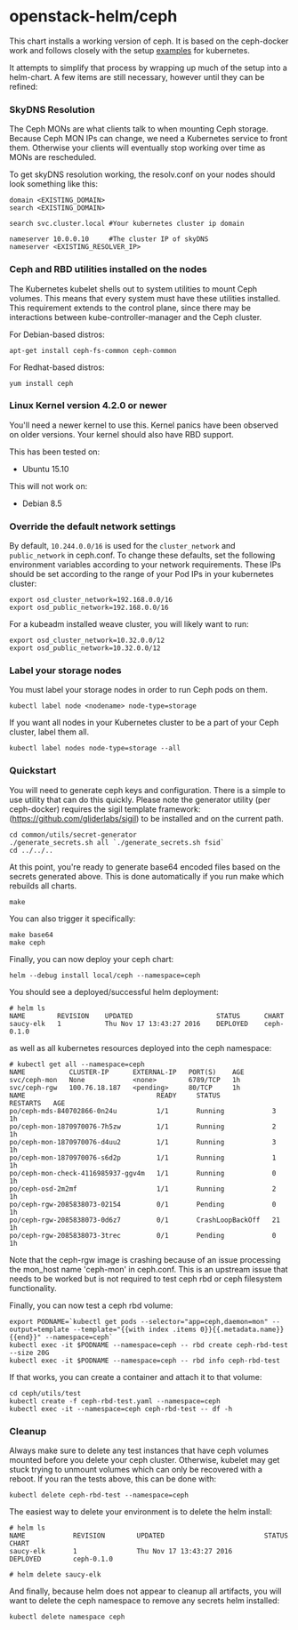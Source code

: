 # openstack-helm/ceph

This chart installs a working version of ceph.  It is based on the ceph-docker work and follows closely with the setup [examples](https://github.com/ceph/ceph-docker/tree/master/examples/kubernetes) for kubernetes.

It attempts to simplify that process by wrapping up much of the setup into a helm-chart.  A few items are still necessary, however until they can be refined:

### SkyDNS Resolution

The Ceph MONs are what clients talk to when mounting Ceph storage. Because Ceph MON IPs can change, we need a Kubernetes service to front them. Otherwise your clients will eventually stop working over time as MONs are rescheduled.

To get skyDNS resolution working, the resolv.conf on your nodes should look something like this:

```
domain <EXISTING_DOMAIN>
search <EXISTING_DOMAIN>

search svc.cluster.local #Your kubernetes cluster ip domain

nameserver 10.0.0.10     #The cluster IP of skyDNS
nameserver <EXISTING_RESOLVER_IP>
```

### Ceph and RBD utilities installed on the nodes

The Kubernetes kubelet shells out to system utilities to mount Ceph volumes. This means that every system must have these utilities installed. This requirement extends to the control plane, since there may be interactions between kube-controller-manager and the Ceph cluster.

For Debian-based distros:

```
apt-get install ceph-fs-common ceph-common
```

For Redhat-based distros:

```
yum install ceph
```

### Linux Kernel version 4.2.0 or newer

You'll need a newer kernel to use this. Kernel panics have been observed on older versions. Your kernel should also have RBD support.

This has been tested on:

- Ubuntu 15.10

This will not work on:

- Debian 8.5


### Override the default network settings

By default, `10.244.0.0/16` is used for the `cluster_network` and `public_network` in ceph.conf. To change these defaults, set the following environment variables according to your network requirements. These IPs should be set according to the range of your Pod IPs in your kubernetes cluster:

```
export osd_cluster_network=192.168.0.0/16
export osd_public_network=192.168.0.0/16
```

For a kubeadm installed weave cluster, you will likely want to run:

```
export osd_cluster_network=10.32.0.0/12
export osd_public_network=10.32.0.0/12
```

### Label your storage nodes

You must label your storage nodes in order to run Ceph pods on them.

```
kubectl label node <nodename> node-type=storage
```

If you want all nodes in your Kubernetes cluster to be a part of your Ceph cluster, label them all.

```
kubectl label nodes node-type=storage --all
```

### Quickstart

You will need to generate ceph keys and configuration.  There is a simple to use utility that can do this quickly.  Please note the generator utility (per ceph-docker) requires the sigil template framework: (https://github.com/gliderlabs/sigil) to be installed and on the current path.

```
cd common/utils/secret-generator
./generate_secrets.sh all `./generate_secrets.sh fsid`
cd ../../..
```

At this point, you're ready to generate base64 encoded files based on the secrets generated above.  This is done automatically if you run make which rebuilds all charts.

```
make
```

You can also trigger it specifically:

```
make base64
make ceph
```

Finally, you can now deploy your ceph chart:

```
helm --debug install local/ceph --namespace=ceph
```

You should see a deployed/successful helm deployment:

```
# helm ls
NAME     	REVISION	UPDATED                 	STATUS  	CHART
saucy-elk	1       	Thu Nov 17 13:43:27 2016	DEPLOYED	ceph-0.1.0
```

as well as all kubernetes resources deployed into the ceph namespace:

```
# kubectl get all --namespace=ceph
NAME           CLUSTER-IP      EXTERNAL-IP   PORT(S)    AGE
svc/ceph-mon   None            <none>        6789/TCP   1h
svc/ceph-rgw   100.76.18.187   <pending>     80/TCP     1h
NAME                                 READY     STATUS             RESTARTS   AGE
po/ceph-mds-840702866-0n24u          1/1       Running            3          1h
po/ceph-mon-1870970076-7h5zw         1/1       Running            2          1h
po/ceph-mon-1870970076-d4uu2         1/1       Running            3          1h
po/ceph-mon-1870970076-s6d2p         1/1       Running            1          1h
po/ceph-mon-check-4116985937-ggv4m   1/1       Running            0          1h
po/ceph-osd-2m2mf                    1/1       Running            2          1h
po/ceph-rgw-2085838073-02154         0/1       Pending            0          1h
po/ceph-rgw-2085838073-0d6z7         0/1       CrashLoopBackOff   21         1h
po/ceph-rgw-2085838073-3trec         0/1       Pending            0          1h
```

Note that the ceph-rgw image is crashing because of an issue processing the mon_host name 'ceph-mon' in ceph.conf.  This is an upstream issue that needs to be worked but is not required to test ceph rbd or ceph filesystem functionality.

Finally, you can now test a ceph rbd volume:

```
export PODNAME=`kubectl get pods --selector="app=ceph,daemon=mon" --output=template --template="{{with index .items 0}}{{.metadata.name}}{{end}}" --namespace=ceph`
kubectl exec -it $PODNAME --namespace=ceph -- rbd create ceph-rbd-test --size 20G
kubectl exec -it $PODNAME --namespace=ceph -- rbd info ceph-rbd-test
```

If that works, you can create a container and attach it to that volume:

```
cd ceph/utils/test
kubectl create -f ceph-rbd-test.yaml --namespace=ceph
kubectl exec -it --namespace=ceph ceph-rbd-test -- df -h
```

### Cleanup

Always make sure to delete any test instances that have ceph volumes mounted before you delete your ceph cluster.  Otherwise, kubelet may get stuck trying to unmount volumes which can only be recovered with a reboot.  If you ran the tests above, this can be done with:

```
kubectl delete ceph-rbd-test --namespace=ceph
```

The easiest way to delete your environment is to delete the helm install:

```
# helm ls
NAME            REVISION        UPDATED                         STATUS          CHART
saucy-elk       1               Thu Nov 17 13:43:27 2016        DEPLOYED        ceph-0.1.0

# helm delete saucy-elk
```

And finally, because helm does not appear to cleanup all artifacts, you will want to delete the ceph namespace to remove any secrets helm installed:

```
kubectl delete namespace ceph
```
